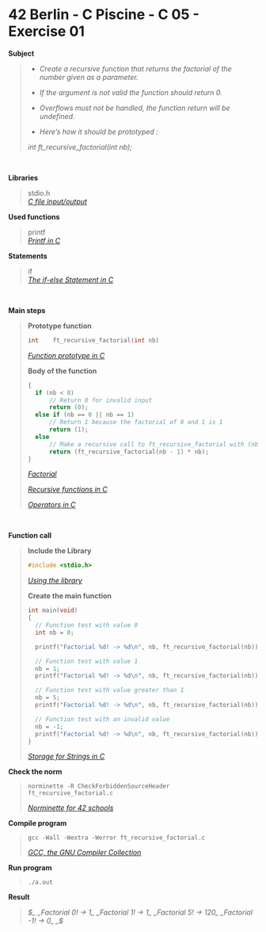 # 42 Berlin - C Piscine - C 05 - Exercise 01

**Subject**
> * _Create a recursive function that returns the factorial of the number given as a
parameter._   
>
> * _If the argument is not valid the function should return 0._    
>
> * _Overflows must not be handled, the function return will be undefined._    
>
> * _Here’s how it should be prototyped :_   
>
>_int ft_recursive_factorial(int nb);_    
>

<br>

**Libraries**        
>
>stdio.h    
>_[C file input/output](https://en.wikipedia.org/wiki/C_file_input/output)_
>    

**Used functions**   
>
>printf   
>_[Printf in C](https://www.geeksforgeeks.org/printf-in-c/)_    

**Statements**
>
>if    
>_[The if-else Statement in C](https://www.geeksforgeeks.org/c-if-else-statement/?ref=lbp)_   

<br>

**Main steps**
>
>**Prototype function**
>```c
>int	ft_recursive_factorial(int nb)
>```  
>_[Function prototype in C](https://www.geeksforgeeks.org/function-prototype-in-c/)_  
>
>**Body of the function**
>```c
>{
>	if (nb < 0)
>		// Return 0 for invalid input
>		return (0);
>	else if (nb == 0 || nb == 1)
>		// Return 1 because the factorial of 0 and 1 is 1
>		return (1);
>	else
>		// Make a recursive call to ft_recursive_factorial with (nb - 1) as argument and multiply the result by (nb)
>		return (ft_recursive_factorial(nb - 1) * nb);
>}   
>```
>_[Factorial](https://en.wikipedia.org/wiki/Factorial)_
>
>_[Recursive functions in C](https://www.geeksforgeeks.org/c-recursion/)_   
>
>_[Operators in C](https://www.geeksforgeeks.org/operators-in-c/)_   
>

<br>

**Function call**
>**Include the Library**
>```c
>#include <stdio.h>
>```
>_[Using the library](https://www.gnu.org/software/libc/manual/html_mono/libc.html#Using-the-Library)_
>
>**Create the main function**
>```c
>int main(void)
>{
>	// Function test with value 0
>	int nb = 0;
>
>	printf("Factorial %d! -> %d\n", nb, ft_recursive_factorial(nb));
>
>	// Function test with value 1
>	nb = 1;
>	printf("Factorial %d! -> %d\n", nb, ft_recursive_factorial(nb));
>
>	// Function test with value greater than 1
>	nb = 5;
>	printf("Factorial %d! -> %d\n", nb, ft_recursive_factorial(nb));
>
>	// Function test with an invalid value
>	nb = -1;
>	printf("Factorial %d! -> %d\n", nb, ft_recursive_factorial(nb));
>}
>```    
>_[Storage for Strings in C](https://www.geeksforgeeks.org/storage-for-strings-in-c/)_      

**Check the norm**
>```
>norminette -R CheckForbiddenSourceHeader ft_recursive_factorial.c
>```
>_[Norminette for 42 schools](https://github.com/42School/norminette)_

**Compile program**
>```
>gcc -Wall -Wextra -Werror ft_recursive_factorial.c
>```
>_[GCC, the GNU Compiler Collection](https://gcc.gnu.org)_

**Run program**
>```
>./a.out
>```

**Result**
>_$_    
>_Factorial 0! -> 1_   
>_Factorial 1! -> 1_   
>_Factorial 5! -> 120_   
>_Factorial -1! -> 0_   
>_$_   